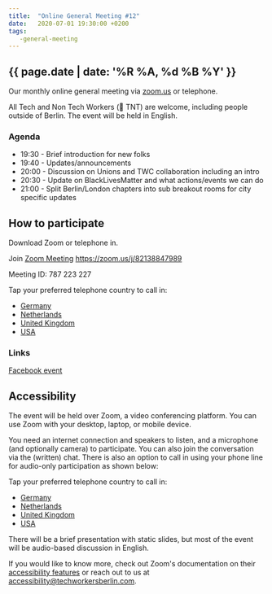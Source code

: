 ```yaml
---
title:  "Online General Meeting #12"
date:   2020-07-01 19:30:00 +0200
tags:
   -general-meeting
---
```



## {{ page.date | date: '%R %A, %d %B %Y' }}
Our monthly online general meeting via [zoom.us](https://zoom.us/j/82138847989) or telephone.

All Tech and Non Tech Workers (🧨 TNT) are welcome, including people outside of Berlin. The event will be held in English.

### Agenda

* 19:30 - Brief introduction for new folks
* 19:40 - Updates/announcements
* 20:00 - Discussion on Unions and TWC collaboration including an intro
* 20:30 - Update on BlackLivesMatter and what actions/events we can do
* 21:00 - Split Berlin/London chapters into sub breakout rooms for city specific updates

## How to participate

Download Zoom or telephone in.

Join [Zoom Meeting](https://zoom.us/j/82138847989) https://zoom.us/j/82138847989

Meeting ID: 787 223 227

Tap your preferred telephone country to call in:
- <a href="tel:+496950502596,,82138847989#">Germany</a>
- <a href="tel:+31207947345,,82138847989#">Netherlands</a>
- <a href="tel:+442080806592,,82138847989#">United Kingdom</a>
- <a href="tel:+12532158782,,82138847989#">USA</a>

### Links

[Facebook event](https://www.facebook.com/events/2774727859417352/)

## Accessibility

The event will be held over Zoom, a video conferencing platform. You can use Zoom with your desktop, laptop, or mobile device.

You need an internet connection and speakers to listen, and a microphone (and optionally camera) to participate. You can also join the conversation via the (written) chat. There is also an option to call in using your phone line for audio-only participation as shown below:

Tap your preferred telephone country to call in:
- <a href="tel:+496950502596,,82138847989#">Germany</a>
- <a href="tel:+31207947345,,82138847989#">Netherlands</a>
- <a href="tel:+442080806592,,82138847989#">United Kingdom</a>
- <a href="tel:+12532158782,,82138847989#">USA</a>

There will be a brief presentation with static slides, but most of the event will be audio-based discussion in English.

If you would like to know more, check out Zoom's documentation on their [accessibility features](https://zoom.us/accessibility) or reach out to us at accessibility@techworkersberlin.com.
